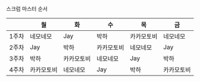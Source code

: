 스크럼 마스터 순서

|       | 월         | 화         | 수         | 목         | 금         |
| ----- | ---------- | ---------- | ---------- | ---------- | ---------- |
| 1주차 | 네모네모         | Jay          | 박하       | 카카모토비 | 네모네모   |
| 2주차 | Jay        | 박하       | 카카모토비 | 네모네모   | Jay        |
| 3주차 | 박하       | 카카모토비 | 네모네모   | Jay        | 박하       |
| 4주차 | 카카모토비 | 네모네모   | Jay        | 박하       | 카카모토비 |
